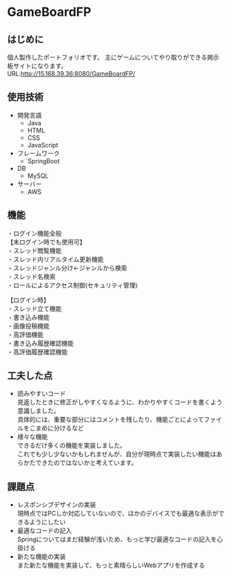 # GameBoardFP
## はじめに
個人製作したポートフォリオです。
主にゲームについてやり取りができる掲示板サイトになります。<br>
URL:http://15.168.39.36:8080/GameBoardFP/

## 使用技術
- 開発言語
  - Java
  - HTML
  - CSS
  - JavaScript
- フレームワーク
  - SpringBoot
- DB
  - MySQL
- サーバー
  - AWS

## 機能
・ログイン機能全般<br>
【未ログイン時でも使用可】<br>
・スレッド閲覧機能<br>
・スレッド内リアルタイム更新機能<br>
・スレッドジャンル分け←ジャンルから検索<br>
・スレッド名検索<br>
・ロールによるアクセス制御(セキュリティ管理)<br>

【ログイン時】<br>
・スレッド立て機能<br>
・書き込み機能<br>
・画像投稿機能<br>
・高評価機能<br>
・書き込み履歴確認機能<br>
・高評価履歴確認機能<br>

## 工夫した点
- 読みやすいコード<br>
  見返したときに修正がしやすくなるように、わかりやすくコードを書くよう意識しました。<br>
  具体的には、重要な部分にはコメントを残したり、機能ごとによってファイルをこまめに分けるなど<br>
- 様々な機能<br>
  できるだけ多くの機能を実装しました。<br>
  これでも少し少ないかもしれませんが、自分が現時点で実装したい機能はあらかたできたのではないかと考えています。

## 課題点
- レスポンシブデザインの実装<br>
  現時点ではPCしか対応していないので、ほかのデバイスでも最適な表示ができるようにしたい<br>
- 最適なコードの記入<br>
  Springについてはまだ経験が浅いため、もっと学び最適なコードの記入を心掛ける<br>
- 新たな機能の実装<br>
  また新たな機能を実装して、もっと素晴らしいWebアプリを作成する
  
